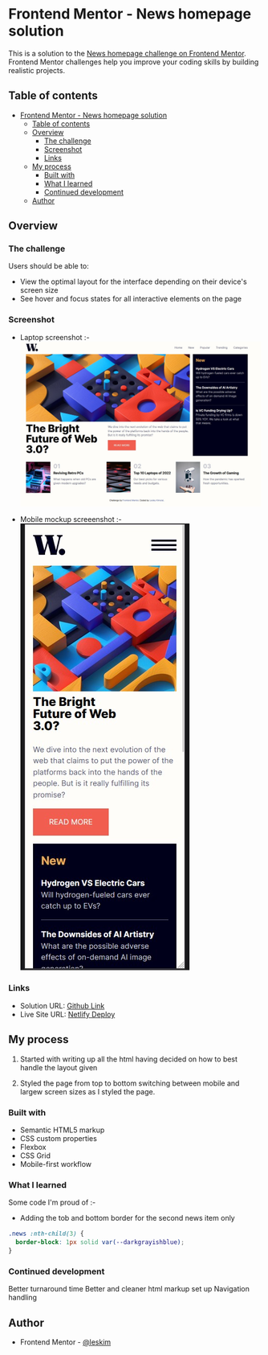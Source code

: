 # Frontend Mentor - News homepage solution

This is a solution to the [News homepage challenge on Frontend Mentor](https://www.frontendmentor.io/challenges/news-homepage-H6SWTa1MFl). Frontend Mentor challenges help you improve your coding skills by building realistic projects. 

## Table of contents

- [Frontend Mentor - News homepage solution](#frontend-mentor---news-homepage-solution)
  - [Table of contents](#table-of-contents)
  - [Overview](#overview)
    - [The challenge](#the-challenge)
    - [Screenshot](#screenshot)
    - [Links](#links)
  - [My process](#my-process)
    - [Built with](#built-with)
    - [What I learned](#what-i-learned)
    - [Continued development](#continued-development)
  - [Author](#author)

## Overview

### The challenge

Users should be able to:

- View the optimal layout for the interface depending on their device's screen size
- See hover and focus states for all interactive elements on the page

### Screenshot

- Laptop screenshot :- 
![](./assets/images/screenshotlap.jpg)

- Mobile mockup screeenshot :-
![](./assets/images/screenshotmob.jpg)

### Links

- Solution URL: [Github Link](https://github.com/issagoodlifeInc/news-homepage.git)
- Live Site URL: [Netlify Deploy](https://your-live-site-url.com)

## My process

1. Started with writing up all the html having decided on how to best handle the layout given
   
2. Styled the page from top to bottom switching between mobile and largew screen sizes as I styled the page.

### Built with

- Semantic HTML5 markup
- CSS custom properties
- Flexbox
- CSS Grid
- Mobile-first workflow


### What I learned

Some code I'm proud of :- 

- Adding the tob and bottom border for the second news item only
```css
.news :nth-child(3) {
  border-block: 1px solid var(--darkgrayishblue);
}
```

### Continued development

Better turnaround time
Better and cleaner html markup set up
Navigation handling

## Author

- Frontend Mentor - [@leskim](https://www.frontendmentor.io/profile/leskim)


